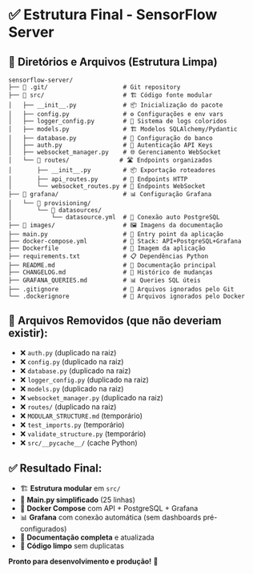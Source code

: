 # ✅ Estrutura Final - SensorFlow Server

## 📁 Diretórios e Arquivos (Estrutura Limpa)

```
sensorflow-server/
├── 📁 .git/                     # Git repository
├── 📁 src/                      # 🏗️ Código fonte modular
│   ├── __init__.py             # 📦 Inicialização do pacote
│   ├── config.py               # ⚙️ Configurações e env vars
│   ├── logger_config.py        # 📝 Sistema de logs coloridos
│   ├── models.py               # 🏗️ Modelos SQLAlchemy/Pydantic
│   ├── database.py             # 💾 Configuração do banco
│   ├── auth.py                 # 🔐 Autenticação API Keys
│   ├── websocket_manager.py    # 🌐 Gerenciamento WebSocket
│   └── 📁 routes/              # 🛣️ Endpoints organizados
│       ├── __init__.py         # 📦 Exportação roteadores
│       ├── api_routes.py       # 📡 Endpoints HTTP
│       └── websocket_routes.py # 🔌 Endpoints WebSocket
├── 📁 grafana/                  # 📊 Configuração Grafana
│   └── 📁 provisioning/
│       └── 📁 datasources/
│           └── datasource.yml  # 🔗 Conexão auto PostgreSQL
├── 📁 images/                   # 🖼️ Imagens da documentação
├── main.py                     # 🚀 Entry point da aplicação
├── docker-compose.yml          # 🐳 Stack: API+PostgreSQL+Grafana
├── Dockerfile                  # 🐳 Imagem da aplicação
├── requirements.txt            # 📋 Dependências Python
├── README.md                   # 📖 Documentação principal
├── CHANGELOG.md                # 📝 Histórico de mudanças
├── GRAFANA_QUERIES.md          # 📊 Queries SQL úteis
├── .gitignore                  # 🚫 Arquivos ignorados pelo Git
└── .dockerignore               # 🚫 Arquivos ignorados pelo Docker
```

## 🧹 Arquivos Removidos (que não deveriam existir):

- ❌ `auth.py` (duplicado na raiz)
- ❌ `config.py` (duplicado na raiz)  
- ❌ `database.py` (duplicado na raiz)
- ❌ `logger_config.py` (duplicado na raiz)
- ❌ `models.py` (duplicado na raiz)
- ❌ `websocket_manager.py` (duplicado na raiz)
- ❌ `routes/` (duplicado na raiz)
- ❌ `MODULAR_STRUCTURE.md` (temporário)
- ❌ `test_imports.py` (temporário)
- ❌ `validate_structure.py` (temporário)
- ❌ `src/__pycache__/` (cache Python)

## ✅ Resultado Final:

- 🏗️ **Estrutura modular** em `src/`
- 🚀 **Main.py simplificado** (25 linhas)
- 🐳 **Docker Compose** com API + PostgreSQL + Grafana
- 📊 **Grafana** com conexão automática (sem dashboards pré-configurados)
- 📝 **Documentação completa** e atualizada
- 🧹 **Código limpo** sem duplicatas

**Pronto para desenvolvimento e produção!** 🎉
